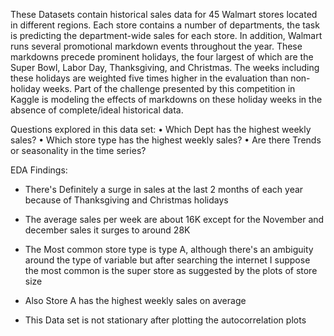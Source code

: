 These Datasets contain historical sales data for 45 Walmart stores located in different regions. Each store contains a number of departments, the task is predicting the department-wide sales for each store. In addition, Walmart runs several promotional markdown events throughout the year. These markdowns precede prominent holidays, the four largest of which are the Super Bowl, Labor Day, Thanksgiving, and Christmas. The weeks including these holidays are weighted five times higher in the evaluation than non-holiday weeks. Part of the challenge presented by this competition in Kaggle is modeling the effects of markdowns on these holiday weeks in the absence of complete/ideal historical data.


Questions explored in this data set:
•	Which Dept has the highest weekly sales?
•	Which store type has the highest weekly sales?
•	Are there Trends or seasonality in the time series?

EDA Findings:
- There's Definitely a surge in sales at the last 2 months of each year because of Thanksgiving and Christmas holidays

- The average sales per week are about 16K except for the November and december sales it surges to around 28K

- The Most common store type is type A, although there's an ambiguity around the type of variable but after searching the internet I suppose the most common is the super store as suggested by the plots of store size

-  Also Store A has the highest weekly sales on average
- This Data set is not stationary after plotting the autocorrelation plots
